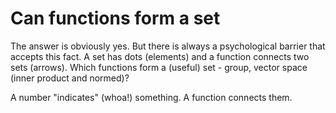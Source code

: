 # Can functions form a set

The answer is obviously yes. But there is always a psychological barrier that accepts this fact. A set has dots (elements) and a function connects two sets (arrows). Which functions form a (useful) set - group, vector space (inner product and normed)?

A number "indicates" (whoa!) something. A function connects them.
